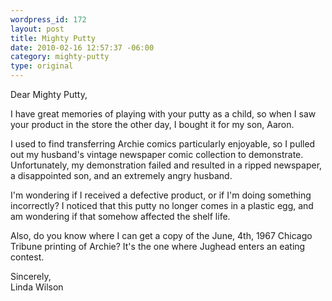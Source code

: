 ```yaml
--- 
wordpress_id: 172
layout: post
title: Mighty Putty
date: 2010-02-16 12:57:37 -06:00
category: mighty-putty
type: original
---
```

Dear Mighty Putty,

I have great memories of playing with your putty as a child, so when I saw your product in the store the other day, I bought it for my son, Aaron.

I used to find transferring Archie comics particularly enjoyable, so I pulled out my husband's vintage newspaper comic collection to demonstrate.  Unfortunately, my demonstration failed and resulted in a ripped newspaper, a disappointed son, and an extremely angry husband.

I'm wondering if I received a defective product, or if I'm doing something incorrectly?  I noticed that this putty no longer comes in a plastic egg, and am wondering if that somehow affected the shelf life.  

Also, do you know where I can get a copy of the June, 4th, 1967 Chicago Tribune printing of Archie?  It's the one where Jughead enters an eating contest.

Sincerely,   
Linda Wilson

